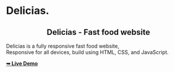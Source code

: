 # Delicias.
<h2 align="center">Delicias - Fast food website</h2>

  Delicias is a fully responsive fast food website, <br />Responsive for all devices, build using HTML, CSS, and JavaScript.

  <a href="https://sadhikaligit.github.io/Delicias./"><strong>➥ Live Demo</strong></a>
